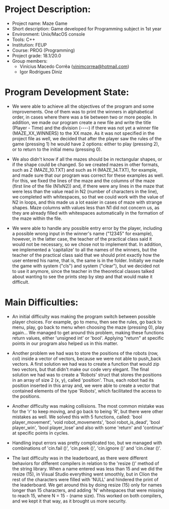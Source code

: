 # Project Description:
* Project name: Maze Game
* Short description: Game developed for Programming subject in 1st year
* Environment: Unix/MacOS console
* Tools: C++
* Institution: FEUP
* Course: PROG (Programming)
* Project grade: 18.1/20.0
* Group members: 
  * Vinícius Macedo Corrêa (vinimcorrea@hotmail.com)
  * Igor Rodrigues Diniz 
 
# Program Development State:
* We were able to achieve all the objectives of the program and some improvements. 
One of them was to print the winners in alphabetical order, in cases where there was a tie between two or more people. In addition, we made our program create a new file and write the title (Player - Time) and the division (----) if there was not yet a winner file (MAZE_XX_WINNERS) to the XX maze.
As it was not specified in the project file as well, we decided that after the player saw the rules of the game (pressing 1) he would have 2 options: either to play (pressing 2), or to return to the initial menu (pressing 0).

* We also didn't know if all the mazes should be in rectangular shapes, or if the shape could be changed. So we created mazes in other formats, such as Z (MAZE_10.TXT) and such as H (MAZE_14.TXT), for example, and made sure that our program was correct for these examples as well. For this, we fixed the lines of the maze and the columns of the maze (first line of the file (N1xN2)) and, if there were any lines in the maze that were less than the value read in N2 (number of characters in the line), we completed with whitespaces, so that we could work with the value of N2 in loops, and this made us a lot easier in cases of maze with strange shapes. Maze columns with values ​​less than N1 did not concern us, as they are already filled with whitespaces automatically in the formation of the maze within the file.

* We were able to handle any possible entry error by the player, including a possible wrong input in the winner's name ("12345" for example), however, in the latter case, the teacher of the practical class said it would not be necessary, so we chose not to implement that. In addition, we implemented a 'capitalize' to all the names of the winners, but the teacher of the practical class said that we should print exactly how the user entered his name, that is, the same is in the folder. Initially we made the game with system ("cls") and system ("clear"), but we decided not to use it anymore, since the teacher in the theoretical classes talked about wanting to see the prints step by step and that would make it difficult.

# Main Difficulties:
* An initial difficulty was making the program switch between possible player choices. For example, go to menu, then see the rules, go back to menu, play, go back to menu when choosing the maze (pressing 0), play again... We managed to get around this problem, making these functions return values, either 'unsigned int' or 'bool'. Applying "return" at specific points in our program also helped us in this matter.

* Another problem we had was to store the positions of the robots (row, col) inside a vector of vectors, because we were not able to push_back vectors. A first solution we had was to create a function that would zip two vectors, but that didn't make our code very elegant. The final solution we had was to create a 'Robots' struct that stores the positions in an array of size 2 (x, y), called 'position'. Thus, each robot had its position inserted in this array and, we were able to create a vector that contained elements of the type 'Robots', which facilitated the access to the positions.

* Another difficulty was making collisions. The most common mistake was for the 'r' to keep moving, and go back to being 'R', but there were other mistakes as well. We solved this with 5 functions, called: 'bool player_movement', 'void robot_movements', 'bool robot_is_dead', 'bool player_win', 'bool player_lose' and also with some 'return' and 'continue' at specific points in cycles.

* Handling input errors was pretty complicated too, but we managed with combinations of 'cin.fail ()', 'cin.peek ()', 'cin.ignore ()' and 'cin.clear ()'.

* The last difficulty was in the leaderboard, as there were different behaviors for different compilers in relation to the 'resize ()' method of the string library. When a name entered was less than 15 and we did the resize (15), in Visual Studio everything went smoothly, but in Clion the rest of the characters were filled with 'NULL' and hindered the print of the leaderboard. We get around this by doing resize (15) only for names longer than 15 characters, and adding 'N' whitespaces that were missing to reach 15, where N = 15 - (name size). This worked on both compilers, and we kept it that way, as it brought us more security.
